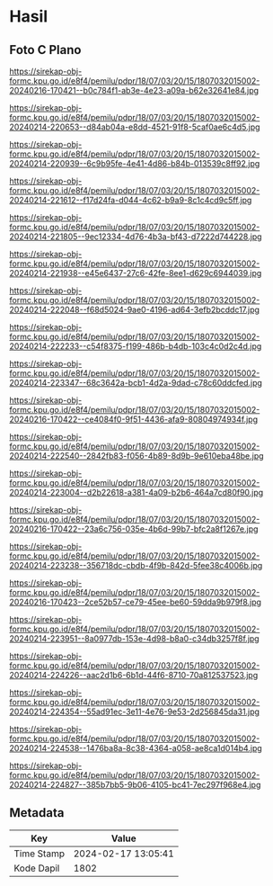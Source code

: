 # Hasil

## Foto C Plano

https://sirekap-obj-formc.kpu.go.id/e8f4/pemilu/pdpr/18/07/03/20/15/1807032015002-20240216-170421--b0c784f1-ab3e-4e23-a09a-b62e32641e84.jpg

https://sirekap-obj-formc.kpu.go.id/e8f4/pemilu/pdpr/18/07/03/20/15/1807032015002-20240214-220653--d84ab04a-e8dd-4521-91f8-5caf0ae6c4d5.jpg

https://sirekap-obj-formc.kpu.go.id/e8f4/pemilu/pdpr/18/07/03/20/15/1807032015002-20240214-220939--6c9b95fe-4e41-4d86-b84b-013539c8ff92.jpg

https://sirekap-obj-formc.kpu.go.id/e8f4/pemilu/pdpr/18/07/03/20/15/1807032015002-20240214-221612--f17d24fa-d044-4c62-b9a9-8c1c4cd9c5ff.jpg

https://sirekap-obj-formc.kpu.go.id/e8f4/pemilu/pdpr/18/07/03/20/15/1807032015002-20240214-221805--9ec12334-4d76-4b3a-bf43-d7222d744228.jpg

https://sirekap-obj-formc.kpu.go.id/e8f4/pemilu/pdpr/18/07/03/20/15/1807032015002-20240214-221938--e45e6437-27c6-42fe-8ee1-d629c6944039.jpg

https://sirekap-obj-formc.kpu.go.id/e8f4/pemilu/pdpr/18/07/03/20/15/1807032015002-20240214-222048--f68d5024-9ae0-4196-ad64-3efb2bcddc17.jpg

https://sirekap-obj-formc.kpu.go.id/e8f4/pemilu/pdpr/18/07/03/20/15/1807032015002-20240214-222233--c54f8375-f199-486b-b4db-103c4c0d2c4d.jpg

https://sirekap-obj-formc.kpu.go.id/e8f4/pemilu/pdpr/18/07/03/20/15/1807032015002-20240214-223347--68c3642a-bcb1-4d2a-9dad-c78c60ddcfed.jpg

https://sirekap-obj-formc.kpu.go.id/e8f4/pemilu/pdpr/18/07/03/20/15/1807032015002-20240216-170422--ce4084f0-9f51-4436-afa9-80804974934f.jpg

https://sirekap-obj-formc.kpu.go.id/e8f4/pemilu/pdpr/18/07/03/20/15/1807032015002-20240214-222540--2842fb83-f056-4b89-8d9b-9e610eba48be.jpg

https://sirekap-obj-formc.kpu.go.id/e8f4/pemilu/pdpr/18/07/03/20/15/1807032015002-20240214-223004--d2b22618-a381-4a09-b2b6-464a7cd80f90.jpg

https://sirekap-obj-formc.kpu.go.id/e8f4/pemilu/pdpr/18/07/03/20/15/1807032015002-20240216-170422--23a6c756-035e-4b6d-99b7-bfc2a8f1267e.jpg

https://sirekap-obj-formc.kpu.go.id/e8f4/pemilu/pdpr/18/07/03/20/15/1807032015002-20240214-223238--356718dc-cbdb-4f9b-842d-5fee38c4006b.jpg

https://sirekap-obj-formc.kpu.go.id/e8f4/pemilu/pdpr/18/07/03/20/15/1807032015002-20240216-170423--2ce52b57-ce79-45ee-be60-59dda9b979f8.jpg

https://sirekap-obj-formc.kpu.go.id/e8f4/pemilu/pdpr/18/07/03/20/15/1807032015002-20240214-223951--8a0977db-153e-4d98-b8a0-c34db3257f8f.jpg

https://sirekap-obj-formc.kpu.go.id/e8f4/pemilu/pdpr/18/07/03/20/15/1807032015002-20240214-224226--aac2d1b6-6b1d-44f6-8710-70a812537523.jpg

https://sirekap-obj-formc.kpu.go.id/e8f4/pemilu/pdpr/18/07/03/20/15/1807032015002-20240214-224354--55ad91ec-3e11-4e76-9e53-2d256845da31.jpg

https://sirekap-obj-formc.kpu.go.id/e8f4/pemilu/pdpr/18/07/03/20/15/1807032015002-20240214-224538--1476ba8a-8c38-4364-a058-ae8ca1d014b4.jpg

https://sirekap-obj-formc.kpu.go.id/e8f4/pemilu/pdpr/18/07/03/20/15/1807032015002-20240214-224827--385b7bb5-9b06-4105-bc41-7ec297f968e4.jpg


## Metadata

| Key        | Value               |
| ---------- | ------------------- |
| Time Stamp | 2024-02-17 13:05:41 |
| Kode Dapil | 1802                |




